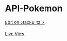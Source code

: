 # API-Pokemon

[Edit on StackBlitz ⚡️](https://stackblitz.com/edit/web-platform-bggxlp)

[Live View](https://web-platform-1kg7d7.stackblitz.io)
